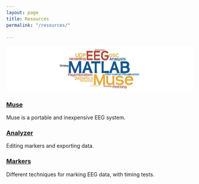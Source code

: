 ```yaml
---
layout: page
title: Resources
permalink: "/resources/"

---
```

![resources](/images/resources.jpg)

### [Muse](/resources/muse)

Muse is a portable and inexpensive EEG system.

### [Analyzer](/resources/analyzer)

Editing markers and exporting data.

### [Markers](/resources/markers)

Different techniques for marking EEG data, with timing tests.